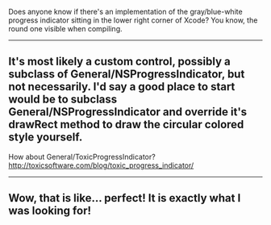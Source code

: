 Does anyone know if there's an implementation of the gray/blue-white progress indicator sitting in the lower right corner of Xcode? You know, the round one visible when compiling.

----
It's most likely a custom control, possibly a subclass of General/NSProgressIndicator, but not necessarily. I'd say a good place to start would be to subclass General/NSProgressIndicator and override it's drawRect method to draw the circular colored style yourself.
----

How about General/ToxicProgressIndicator? http://toxicsoftware.com/blog/toxic_progress_indicator/

----
Wow, that is like... perfect! It is exactly what I was looking for!
----